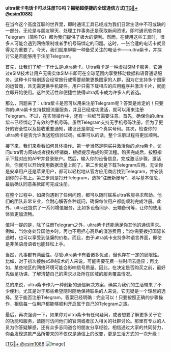 **ultra紫卡电话卡可以注册TG吗？揭秘超便捷的全球通信方式[[TG💪+ @esim1088](https://t.me/s/esim1088)]**

在当今这个高度互联的世界里，即时通讯工具已经成为我们日常生活中不可或缺的一部分。无论是与朋友聊天、处理工作事务还是获取新闻资讯，即时通讯软件如Telegram（简称TG）都为我们提供了极大的便利。然而，在使用这些工具时，很多人可能会遇到网络限制或者手机号码绑定的问题。这时，一张合适的电话卡就显得尤为重要了。今天，我们就来聊聊一种备受关注的电话卡——ultra紫卡，并探讨它是否能够用于注册Telegram。

首先，让我们了解一下什么是ultra紫卡。Ultra紫卡是一种虚拟SIM卡服务，它通过eSIM技术让用户无需实体SIM卡即可在全球范围内享受移动数据和语音通话服务。这种卡片特别适合经常旅行或需要频繁更换国家的人群，因为它支持多个国家的运营商，且无需更换手机硬件。用户只需下载相应的应用程序并激活卡片，就能立即开始使用。这种灵活性和便捷性使得ultra紫卡成为许多人的首选。

那么，问题来了：ultra紫卡是否可以用来注册Telegram呢？答案是肯定的！只要你的ultra紫卡支持数据流量服务，并且已经成功激活，就可以用来注册Telegram。不过，在实际操作中，还有一些细节需要注意。首先，确保你的ultra紫卡已经绑定了有效的手机号码。虽然Telegram支持无手机号码注册，但为了更好的安全性以及接收重要通知，建议还是绑定一个真实号码。其次，检查你的ultra紫卡是否允许发送短信验证码。如果可以的话，整个注册过程将更加顺利。

接下来，我们来看看如何具体操作。第一步当然是购买并激活你的ultra紫卡。访问ultra官方网站或者授权经销商，根据提示完成购买流程。购买完成后，按照指示下载对应的APP并登录账户。然后，输入你的设备信息，完成激活步骤。激活后，你就可以开始使用数据流量上网了。第二步就是下载Telegram应用。无论你是安卓用户还是苹果用户，都可以轻松地从官方应用商店找到Telegram，并安装到你的手机上。第三步则是打开Telegram，选择“注册新账号”，填写基本信息，最后确认同意条款即可完成注册。

在整个过程中，如果你遇到了任何问题，都可以随时联系ultra客服寻求帮助。他们的团队非常专业，会耐心解答各种疑问，确保每位用户都能顺利完成注册。此外，ultra还提供了一系列增值服务，比如多设备同步、云端备份等，让你的使用体验更加流畅。

值得一提的是，除了注册Telegram之外，ultra紫卡还能满足你其他的通信需求。例如，当你身处异国他乡时，再也不用担心高昂的漫游费用；当你需要拨打国际长途时，也可以享受到低廉的价格。而且，由于ultra紫卡支持多种语言界面，即使是非英语母语者也能轻松上手。

当然，凡事都有两面性。尽管ultra紫卡有着诸多优点，但也存在一定的局限性。比如，对于初次接触eSIM技术的人来说，可能需要花费一些时间去适应；再比如，某些地区的网络环境可能会影响信号质量。因此，在决定是否购买之前，最好先做足功课，了解清楚自己的需求以及所在区域的服务覆盖情况。

总的来说，ultra紫卡作为一种创新的通信解决方案，确实为我们的生活带来了不少便利。尤其是对于那些希望随时随地保持联系的人来说，它无疑是一个理想的选择。至于能否注册Telegram，答案已经明确：完全可以！只要按照正确的步骤操作，相信每一位用户都能够顺利开启属于自己的Telegram之旅。

最后，再次强调一下，如果你对ultra紫卡有任何疑问，或者想要了解更多关于它的功能和服务，请随时访问他们的官网或者加入相关的社群讨论。那里有专业的人员为你答疑解惑，还有众多志同道合的朋友分享经验。相信通过大家的共同努力，你会发现这款产品所带来的不仅仅是通信上的改变，更是生活方式的一次升级！

[[TG💪+ @esim1088](https://t.me/s/esim1088) ![Image](https://i.postimg.cc/4NQfJmqS/Snipaste-2025-05-13-00-14-12.png)]